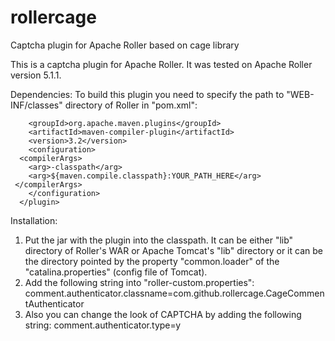 rollercage
==========

Captcha plugin for Apache Roller based on cage library

This is a captcha plugin for Apache Roller.
It was tested on Apache Roller version 5.1.1.

Dependencies:
To build this plugin you need to specify the path to "WEB-INF/classes" directory of Roller in "pom.xml":

        <groupId>org.apache.maven.plugins</groupId>
        <artifactId>maven-compiler-plugin</artifactId>
        <version>3.2</version>
        <configuration>
	  <compilerArgs>
	    <arg>-classpath</arg>
	    <arg>${maven.compile.classpath}:YOUR_PATH_HERE</arg>
	 </compilerArgs>
        </configuration>
      </plugin>

Installation:
1. Put the jar with the plugin into the classpath. It can be either "lib" directory of Roller's WAR or Apache Tomcat's "lib" directory 
or it can be the directory pointed by the property "common.loader" of the "catalina.properties" (config file of Tomcat).
2. Add the following string into "roller-custom.properties":
comment.authenticator.classname=com.github.rollercage.CageCommentAuthenticator
3. Also you can change the look of CAPTCHA by adding the following string:
comment.authenticator.type=y

